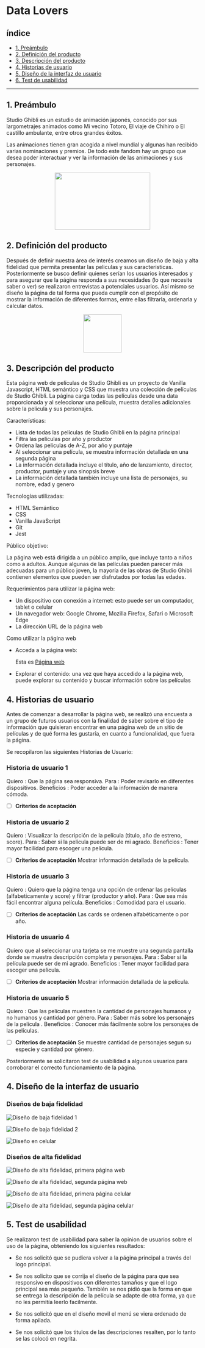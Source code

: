 # Data Lovers

## índice 

* [1. Preámbulo](#1-preámbulo)
* [2. Definición del producto](#2-definición-del-producto)
* [3. Descripción del producto](#3-descripción-del-producto)
* [4. Historias de usuario](#4-historias-de-usuario) 
* [5. Diseño de la interfaz de usuario](#5-diseño-de-la-interfaz-de-usuario)
* [6. Test de usabilidad](#6-test-de-usabilidad) 

***

## 1. Preámbulo

Studio Ghibli es un estudio de animación japonés, conocido por sus largometrajes animados como Mi vecino Totoro, El viaje de Chihiro o El castillo ambulante, entre otros grandes éxitos.

Las animaciones tienen gran acogida a nivel mundial y algunas han recibido varias nominaciones y premios. De todo este fandom hay un grupo que desea poder interactuar y ver la información de las animaciones y sus personajes.

<p align="center">
<img src="https://cdn.worldvectorlogo.com/logos/studio-ghibli-logo.svg" width="250px" height="150px">
</p>

## 2. Definición del producto

Después de definir nuestra área de interés creamos un diseño de baja y alta fidelidad que permita presentar las peliculas y sus caracteristicas. Posteriormente se busco definir quienes serían los usuarios interesados y para asegurar que la página responda a sus necesidades (lo que necesite saber o ver) se realizaron entrevistas a potenciales usuarios. Así mismo se diseño la página de tal forma que pueda cumplir con el propósito de mostrar la información de diferentes formas, entre ellas filtrarla, ordenarla y calcular datos.   

<p align="center">
<img src="https://ghibli-park.jp/site/img/index/kuro02.svg" width="100px" height="100px">
</p>

## 3. Descripción del producto

Esta página web de películas de Studio Ghibli es un proyecto de Vanilla Javascript, HTML semántico y CSS que muestra una colección de películas de Studio Ghibli. La página carga todas las películas desde una data proporcionada y al seleccionar una película, muestra detalles adicionales sobre la pelicula y sus personajes.

Características:
  - Lista de todas las películas de Studio Ghibli en la página principal
  - Filtra las películas por año y productor
  - Ordena las películas de A-Z, por año y puntaje
  - Al seleccionar una película, se muestra información detallada en una segunda página
  - La información detallada incluye el título, año de lanzamiento, director, productor, puntaje  y una sinopsis breve
  - La información detallada también incluye una lista de personajes, su nombre, edad y genero

Tecnologías utilizadas:
  - HTML Semántico
  - CSS
  - Vanilla JavaScript
  - Git
  - Jest 

Público objetivo:

La página web está dirigida a un público amplio, que incluye tanto a niños como a adultos. Aunque algunas de las películas pueden parecer más adecuadas para un público joven, la mayoría de las obras de Studio Ghibli contienen elementos que pueden ser disfrutados por todas las edades.

Requerimientos para utilizar la página web:

  - Un dispositivo con conexión a internet: esto puede ser un  computador, tablet o celular
  - Un navegador web: Google Chrome, Mozilla Firefox, Safari o Microsoft Edge
  - La dirección URL de la página web
    
Como utilizar la página web

  - Acceda a la página web: <p>Esta es <a href="https://jackelinegs.github.io/DEV005-data-lovers/src/" title="Página web"> Página web</a></p>
  - Explorar el contenido: una vez que haya accedido a la página web, puede explorar su contenido y buscar información sobre las películas


## 4. Historias de usuario

Antes de comenzar a desarrollar la página web, se realizó una encuesta a un grupo de futuros usuarios con la finalidad de saber sobre el tipo de información que quisieran encontrar en una página web de un sitio de películas y de qué forma les gustaría, en cuanto a funcionalidad, que fuera la página.

Se recopilaron las siguientes Historias de Usuario:

### Historia de usuario 1 
Quiero : Que la página sea responsiva. 
Para : Poder revisarlo en diferentes dispositivos. 
Beneficios : Poder acceder a la información de manera cómoda.

- [ ] **Criterios de aceptación**

### Historia de usuario 2
Quiero : Visualizar la descripción de la película (titulo, año de estreno, score).
Para : Saber si la película puede ser de mi agrado.
Beneficios : Tener mayor facilidad para escoger una película.

- [ ] **Criterios de aceptación**
Mostrar información detallada de la película.

### Historia de usuario 3
Quiero : Quiero que la página tenga una opción de ordenar las películas (alfabeticamente y score) y filtrar (productor y año).
Para : Que sea más fácil encontrar alguna película.
Beneficios : Comodidad para el usuario.

- [ ] **Criterios de aceptación**
Las cards se ordenen alfabéticamente o por año.

### Historia de usuario 4
Quiero que al seleccionar una tarjeta se me muestre una segunda pantalla donde se muestra descripción completa y personajes.
Para : Saber si la película puede ser de mi agrado.
Beneficios : Tener mayor facilidad para escoger una película.

- [ ] **Criterios de aceptación**
Mostrar información detallada de la película.

### Historia de usuario 5
Quiero : Que las películas muestren la cantidad de personajes humanos y no humanos y cantidad por género. 
Para : Saber más sobre los personajes de la película .
Beneficios : Conocer más fácilmente sobre los personajes de las películas. 

- [ ] **Criterios de aceptación**
Se muestre cantidad de personajes segun su especie y cantidad por género.

Posteriormente se solicitaron test de usabilidad a algunos usuarios para corroborar el correcto funcionamiento de la página.

## 4. Diseño de la interfaz de usuario

  ### Diseños de baja fidelidad

  ![Diseño de baja fidelidad 1](/diseños/diseño_baja_fidelidad/baja_fidelidad_uno.PNG)

  ![Diseño de baja fidelidad 2](/diseños/diseño_baja_fidelidad/baja_fidelidad_dos.PNG)

  ![Diseño en celular](/diseños/diseño_baja_fidelidad/baja_fidelidad_celular.PNG)

  ### Diseños de alta fidelidad

  ![Diseño de alta fidelidad, primera página web](/diseños/diseño_alta_fidelidad/pagina1_web.png)

  ![Diseño de alta fidelidad, segunda página web](/diseños/diseño_alta_fidelidad/pagina2_web.png)

  ![Diseño de alta fidelidad, primera página celular](/diseños/diseño_alta_fidelidad/pagina1_iphone.png)

  ![Diseño de alta fidelidad, segunda página celular](/diseños/diseño_alta_fidelidad/pagina2_iphone.png)

  
## 5. Test de usabilidad

Se realizaron test de usabilidad para saber la opinion de usuarios sobre el uso de la página, obteniendo los siguientes resultados:

  - Se nos solicitó que se pudiera volver a la página principal a través del logo principal.

  - Se nos solicito que se corrija el diseño de la página para que sea responsivo en dispositivos con diferentes tamaños y que el logo principal sea más pequeño. También se nos pidió que la forma en que se entrega la descripción de la película se adapte de otra forma, ya que no les permitía leerlo facilmente.

  - Se nos solicitó que en el diseño movil el menú se viera ordenado de forma apilada.

  - Se nos solicitó que los titulos de las descripciones resalten, por lo tanto se las colocó en negrita.
